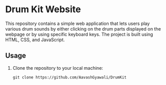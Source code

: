 # Drum Kit Website

This repository contains a simple web application that lets users play various drum sounds by either clicking on the drum parts displayed on the webpage or by using specific keyboard keys. The project is built using HTML, CSS, and JavaScript.

## Usage

1. Clone the repository to your local machine:
   
    `git clone https://github.com/AavashGyawali/DrumKit`
